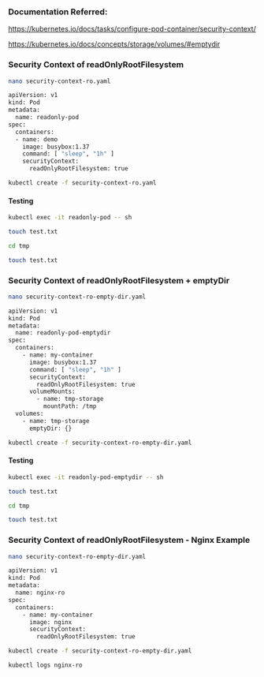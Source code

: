 ### Documentation Referred:

https://kubernetes.io/docs/tasks/configure-pod-container/security-context/

https://kubernetes.io/docs/concepts/storage/volumes/#emptydir

### Security Context of readOnlyRootFilesystem
```sh
nano security-context-ro.yaml
```
```sh
apiVersion: v1
kind: Pod
metadata:
  name: readonly-pod
spec:
  containers:
  - name: demo
    image: busybox:1.37
    command: [ "sleep", "1h" ]
    securityContext:
      readOnlyRootFilesystem: true
```
```sh
kubectl create -f security-context-ro.yaml
```
#### Testing
```sh
kubectl exec -it readonly-pod -- sh

touch test.txt

cd tmp

touch test.txt
```
### Security Context of readOnlyRootFilesystem + emptyDir
```sh
nano security-context-ro-empty-dir.yaml
```
```sh
apiVersion: v1
kind: Pod
metadata:
  name: readonly-pod-emptydir
spec:
  containers:
    - name: my-container
      image: busybox:1.37
      command: [ "sleep", "1h" ]
      securityContext:
        readOnlyRootFilesystem: true
      volumeMounts:
        - name: tmp-storage
          mountPath: /tmp
  volumes:
    - name: tmp-storage
      emptyDir: {}
```
```sh
kubectl create -f security-context-ro-empty-dir.yaml
```

#### Testing
```sh
kubectl exec -it readonly-pod-emptydir -- sh

touch test.txt

cd tmp

touch test.txt
```

### Security Context of readOnlyRootFilesystem - Nginx Example
```sh
nano security-context-ro-empty-dir.yaml
```
```sh
apiVersion: v1
kind: Pod
metadata:
  name: nginx-ro
spec:
  containers:
    - name: my-container
      image: nginx
      securityContext:
        readOnlyRootFilesystem: true
```
```sh
kubectl create -f security-context-ro-empty-dir.yaml

kubectl logs nginx-ro
```